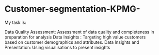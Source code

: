 # Customer-segmentation-KPMG-
My task is: 

Data Quality Assessment: Assessment of data quality and completeness in preparation for analysis
Data Insights : Targeting high value customers based on customer demographics and attributes. 
Data Insights and Presentation: Using visualisations to present insights
